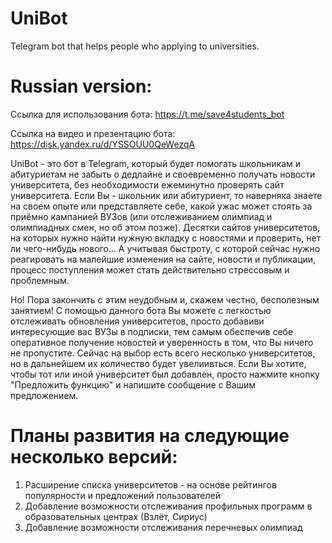 # UniBot
Telegram bot that helps people who applying to universities.

# Russian version:

Ссылка для использования бота: https://t.me/save4students_bot

Ссылка на видео и презентацию бота: https://disk.yandex.ru/d/YSSOUU0QeWezqA

UniBot - это бот в Telegram, который будет помогать школьникам и абитуриетам не забыть о дедлайне и своевременно получать новости университета, без необходимости ежеминутно проверять сайт университета.
Если Вы - школьник или абитуриент, то наверняка знаете на своем опыте или представляете себе, какой ужас может стоять за приёмно кампанией ВУЗов (или отслеживанием олимпиад и олимпиадных смен, но об этом позже). Десятки сайтов университетов, на которых нужно найти нужную вкладку с новостями и проверить, нет ли чего-нибудь нового... А учитывая быстроту, с которой сейчас нужно реагировать на малейшие изменения на сайте, новости и публикации, процесс поступления может стать действительно стрессовым и проблемным.

Но! Пора закончить с этим неудобным и, скажем честно, бесполезным занятием! С помощью данного бота Вы можете с легкостью отслеживать обновления университетов, просто добавиви интересующие вас ВУЗы в подписки, тем самым обеспечив себе оперативное получение новостей и уверенность в том, что Вы ничего не пропустите.
Сейчас на выбор есть всего несколько университетов, но в дальнейшем их количество будет увелиивться. Если Вы хотите, чтобы тот или иной университет был добавлен, просто нажмите кнопку "Предложить функцию" и напишите сообщение с Вашим предложением.

 # Планы развития на следующие несколько версий:
1. Расширение списка университетов - на основе рейтингов популярности и предложений пользователей
2. Добавление возможности отслеживания профильных программ в образовательных центрах (Взлёт, Сириус)
3. Добавление возможности отслеживания перечневых олимпиад
